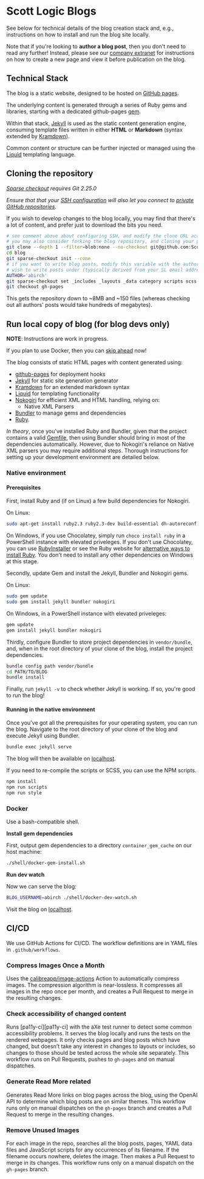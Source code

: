 # Scott Logic Blogs

See below for technical details of the blog creation stack and, 
e.g., instructions on how to install and run the blog site locally.

Note that if you're looking to **author a blog post**, then you don't need to read any further!
Instead, please see our [company extranet][confluence-getting-started]
for instructions on how to create a new page and view it before publication on the blog.

## Technical Stack

The blog is a static website, designed to be hosted on [GitHub pages][github-pages].

The underlying content is generated through a series of Ruby gems and libraries, starting with a dedicated github-pages [gem][ruby-github-pages].

Within that stack, [Jekyll][jekyll-docs] is used as the static content generation engine,
consuming template files written in either **HTML** or **Markdown** (syntax extended by [Kramdown][kramdown-syntax]).

Common content or structure can be further injected or managed using the [Liquid][ruby-liquid] templating language.

## Cloning the repository

_[Sparse checkout][sparse-checkout-guide] requires Git 2.25.0_

_Ensure that that your [SSH configuration][github-ssh] will also let you connect to [private GitHub repositories][github-ssh-multiple-accounts]._

If you wish to develop changes to the blog locally, you may find that there's a lot of content, and prefer just to download the bits you need.

```bash
# see comment above about configuring SSH, and modify the clone URL accordingly to use the correct SSH identity
# you may also consider forking the blog repository, and cloning your personal fork instead
git clone --depth 1 --filter=blob:none --no-checkout git@github.com:ScottLogic/blog.git
cd blog
git sparse-checkout init --cone
# if you want to write blog posts, modify this variable with the author name you
# wish to write posts under (typically derived from your SL email address)
AUTHOR='abirch'
git sparse-checkout set _includes _layouts _data category scripts scss assets "$AUTHOR"
git checkout gh-pages
```

This gets the repository down to ~8MB and ~150 files (whereas checking out all authors' posts would take hundreds of megabytes).

## Run local copy of blog (for blog devs only)

__NOTE__: Instructions are work in progress.

If you plan to use Docker, then you can [skip ahead][install-docker] now!

The blog consists of static HTML pages with content generated using:
- [github-pages][ruby-github-pages] for deployment hooks
- [Jekyll][jekyll-docs] for static site generation generator
- [Kramdown][kramdown-syntax] for an extended markdown syntax
- [Liquid][ruby-liquid] for templating functionality
- [Nokogiri][ruby-nokogiri] for efficient XML and HTML handling, relying on:
  - Native XML Parsers
- [Bundler][ruby-bundler] to manage gems and dependencies
- [Ruby][ruby-downloads].

_In theory_, once you've installed Ruby and Bundler,
given that the project contains a valid [Gemfile][project-gemfile],
then using Bundler should bring in most of the dependencies automatically.
However, due to Nokogiri's reliance on Native XML parsers you may require additional steps.
Thorough instructions for setting up your development environment are detailed below.

### Native environment

#### Prerequisites

First, install Ruby and (if on Linux) a few build dependencies for Nokogiri.

On Linux:

```bash
sudo apt-get install ruby2.3 ruby2.3-dev build-essential dh-autoreconf libxslt-dev libxml2-dev zlib1g-dev
```

On Windows, if you use Chocolatey, simply run `choco install ruby` in a PowerShell instance
with elevated priveleges. If you don't use Chocolatey, you can use [RubyInstaller][rubyinstaller]
or see the Ruby website for [alternative ways to install Ruby][ruby-installation-instructions].
You don't need to install any other dependencies on Windows at this stage.

Secondly, update Gem and install the Jekyll, Bundler and Nokogiri gems.

On Linux:

```bash
sudo gem update
sudo gem install jekyll bundler nokogiri
```

On Windows, in a PowerShell instance with elevated priveleges:

```bash
gem update
gem install jekyll bundler nokogiri
```

Thirdly, configure Bundler to store project dependencies in `vendor/bundle`, and,
when in the root directory of your clone of the blog, install the project dependencies.

```bash
bundle config path vendor/bundle
cd PATH/TO/BLOG
bundle install
```

Finally, run `jekyll -v` to check whether Jekyll is working. If so, you're good to run the blog!

#### Running in the native environment

Once you've got all the prerequisites for your operating system, you can run the blog.
Navigate to the root directory of your clone of the blog and execute Jekyll using Bundler.

```bash
bundle exec jekyll serve
```

The blog will then be available on [localhost][localhost].

If you need to re-compile the scripts or SCSS, you can use the NPM scripts.

```bash
npm install
npm run scripts
npm run style
```

### Docker

Use a bash-compatible shell.

**Install gem dependencies**

First, output gem dependencies to a directory `container_gem_cache` on our host machine:

```bash
./shell/docker-gem-install.sh
```

**Run dev watch**

Now we can serve the blog:

```bash
BLOG_USERNAME=abirch ./shell/docker-dev-watch.sh
```

Visit the blog on [localhost][localhost].

## CI/CD

We use GitHub Actions for CI/CD. The workflow definitions are in YAML files
in `.github/workflows`.

### Compress Images Once a Month

Uses the [calibreapp/image-actions][calibreapp-image-actions] Action to
automatically compress images. The compression algorithm is near-lossless. It
compresses all images in the repo once per month, and creates a Pull Request to
merge in the resulting changes.

### Check accessibility of changed content

Runs [pa11y-ci][pa11y-ci] with the aXe test runner to detect some common
accessibility problems. It serves the blog locally and runs the tests on the
rendered webpages. It only checks pages and blog posts which have changed, but
doesn’t take any interest in changes to layouts or includes, so changes to
those should be tested across the whole site separately. This workflow runs on
Pull Requests, pushes to `gh-pages` and on manual dispatches.

### Generate Read More related

Generates Read More links on blog pages across the blog, using the OpenAI API
to determine which blog posts are on similar themes. This workflow runs only on
manual dispatches on the `gh-pages` branch and creates a Pull Request to merge
in the resulting changes.

### Remove Unused Images

For each image in the repo, searches all the blog posts, pages, YAML data files
and JavaScript scripts for any occurrences of its filename. If the filename
occurs nowhere, deletes the image. Then makes a Pull Request to merge in its
changes. This workflow runs only on a manual dispatch on the `gh-pages` branch.

[calibreapp-image-actions]: https://github.com/calibreapp/image-actions
[confluence-getting-started]: https://scottlogic.atlassian.net/wiki/spaces/INT/pages/3577479175/Getting+started+with+the+Scott+Logic+blog
[sparse-checkout-guide]: https://github.blog/2020-01-17-bring-your-monorepo-down-to-size-with-sparse-checkout/#sparse-checkout-and-partial-clones
[github-ssh]: https://docs.github.com/en/authentication/connecting-to-github-with-ssh
[github-ssh-multiple-accounts]: https://gist.github.com/oanhnn/80a89405ab9023894df7

[github-pages]: https://pages.github.com/
[github-pages-docs]: https://docs.github.com/en/pages
[jekyll-docs]: https://jekyllrb.com/docs/
[kramdown-syntax]: https://kramdown.gettalong.org/syntax.html
[localhost]: http://localhost:4000
[ruby-github-pages]: https://rubygems.org/gems/github-pages
[ruby-bundler]: https://bundler.io/
[rubyinstaller]: https://rubyinstaller.org/
[ruby-installation-instructions]: https://www.ruby-lang.org/en/documentation/installation
[ruby-nokogiri]: https://nokogiri.org/
[ruby-liquid]: https://shopify.github.io/liquid/
[ruby-downloads]: https://www.ruby-lang.org/en/downloads/
[project-gemfile]: Gemfile
[install-docker]: #docker

